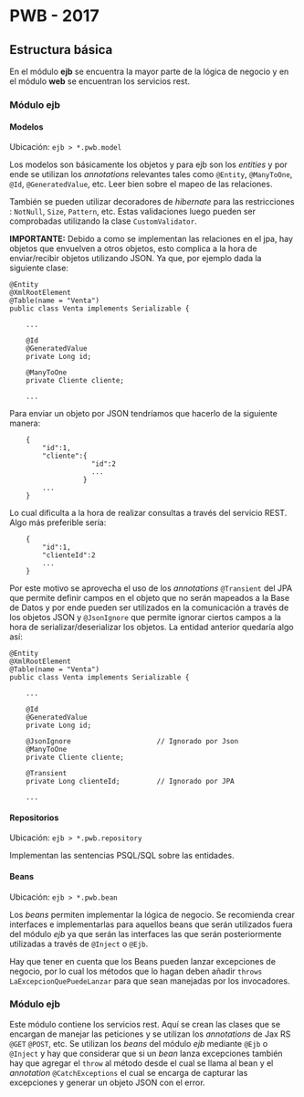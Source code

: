 # PWB - 2017
## Estructura básica
En el módulo **ejb** se encuentra la mayor parte de la lógica de negocio y en el módulo **web** se encuentran los servicios rest.

### Módulo ejb

#### Modelos
Ubicación: `ejb > *.pwb.model`

Los modelos son básicamente los objetos y para ejb son los *entities* y por ende se utilizan los *annotations* relevantes tales como `@Entity`, `@ManyToOne`, `@Id`, `@GeneratedValue`, etc. Leer bien sobre el mapeo de las relaciones.

También se pueden utilizar decoradores de *hibernate* para las restricciones : `NotNull`, `Size`, `Pattern`, etc. Estas validaciones luego pueden ser comprobadas utilizando la clase `CustomValidator`.

**IMPORTANTE:** Debido a como se implementan las relaciones en el jpa, hay objetos que envuelven a otros objetos, esto complica a la hora de enviar/recibir objetos utilizando JSON. Ya que, por ejemplo dada la siguiente clase:

```
@Entity
@XmlRootElement
@Table(name = "Venta")
public class Venta implements Serializable {
    
    ...

    @Id
    @GeneratedValue    
	private Long id;
    
    @ManyToOne    
    private Cliente cliente;    

    ...

```

Para enviar un objeto por JSON tendríamos que hacerlo de la siguiente manera:

```
	{
		"id":1,
		"cliente":{
					"id":2
					...
				  }
		...
	}
```

Lo cual dificulta a la hora de realizar consultas a través del servicio REST. Algo más preferible sería:

```
	{
		"id":1,
		"clienteId":2
		...
	}
```

Por este motivo se aprovecha el uso de los *annotations* `@Transient` del JPA que permite definir campos en el objeto que no serán mapeados a la Base de Datos y por ende pueden ser utilizados en la comunicación a través de los objetos JSON y `@JsonIgnore` que permite ignorar ciertos campos a la hora de serializar/deserializar los objetos. La entidad anterior quedaría algo así:

```
@Entity
@XmlRootElement
@Table(name = "Venta")
public class Venta implements Serializable {
    
    ...

    @Id
    @GeneratedValue    
	private Long id;
    
	@JsonIgnore 					// Ignorado por Json
    @ManyToOne    
    private Cliente cliente;    

	@Transient
	private Long clienteId;			// Ignorado por JPA

    ...

```

#### Repositorios
Ubicación: `ejb > *.pwb.repository`

Implementan las sentencias PSQL/SQL sobre las entidades.

#### Beans
Ubicación: `ejb > *.pwb.bean`

Los *beans* permiten implementar la lógica de negocio. Se recomienda crear interfaces e implementarlas para aquellos beans que serán utilizados fuera del módulo *ejb* ya que serán las interfaces las que serán posteriormente utilizadas a través de `@Inject` o `@Ejb`.

Hay que tener en cuenta que los Beans pueden lanzar excepciones de negocio, por lo cual los métodos que lo hagan deben añadir `throws LaExcepcionQuePuedeLanzar` para que sean manejadas por los invocadores.

### Módulo ejb

Este módulo contiene los servicios rest. Aquí se crean las clases que se encargan de manejar las peticiones y se utilizan los *annotations* de Jax RS `@GET` `@POST`, etc. Se utilizan los *beans* del módulo *ejb* mediante `@Ejb` o `@Inject` y hay que considerar que si un *bean* lanza excepciones también hay que agregar el `throw` al método desde el cual se llama al bean y el *annotation* `@CatchExceptions` el cual se encarga de capturar las excepciones y generar un objeto JSON con el error.


